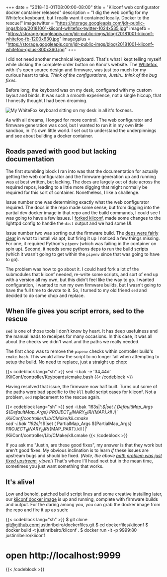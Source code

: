 +++
date = "2018-10-01T08:00:00-08:00"
title = "Kiiconf web configurator docker container released"
description = "I dig the web config for my Whitefox keyboard, but I really want it contained locally. Docker to the rescue!"
imagetwitter = "https://storage.googleapis.com/jdr-public-imgs/blog/20181001-kiiconf-whitefox-twitter-1024x535.jpg"
imagefb = "https://storage.googleapis.com/jdr-public-imgs/blog/20181001-kiiconf-whitefox-fb-1200x630.jpg"
imagegplus = "https://storage.googleapis.com/jdr-public-imgs/blog/20181001-kiiconf-whitefox-gplus-800x360.jpg"
+++

I did not need another mechnical keyboard. That's what I kept telling myself while clicking the complete order button on Kono's website. The [Whitefox](https://kono.store/products/whitefox-mechanical-keyboard), with it's open source design and firmware, was just too much for my curious heart to take. _Think of the configurations, Justin...think of the bug fixes._

Before long, the keyboard was on my desk, configured with my custom layout and binds. It was such a smooth experience, not a single hiccup, that I honestly thought I had been dreaming.

<img src="https://storage.googleapis.com/jdr-public-imgs/blog/20181001-kiiconf-whitefox-gplus-800x360.jpg" alt="My WhiteFox keyboard sitting on my desk in all it's foxness.">

As with all dreams, I longed for more control. The web configurator and firmware generation was cool, but I wanted to run it in my own little sandbox, in it's own little world. I set out to understand the underpinnings and see about building a docker container.

## Roads paved with good but lacking documentation

The first stumbling block I ran into was that the documentation for actually getting the web configurator and the firmware generation up and running was at best written, but lacking. The docs are largely out of date across the required repos, leading to a little more digging that might normally be required for this sort of container. Nonetheless, I like a challenge.

Issue number one was determining exactly what the web configurator required. The docs in the repo made some sense, but from digging into the partial dev docker image in that repo and the build commands, I could see I was going to have a few issues. I [forked kiiconf](https://github.com/justinribeiro/KiiConf), made some changes to the lighttpd config to handle the `dist` output and we had some UI.

Issue number two was sorting out the firmware build. The [deps were fairly clear](https://github.com/kiibohd/controller) in what to install via apt, but firing it up I noticed a few things missing. For one, it required Python's `pipenv` (which was failing in the container on spin up). Second, it needs some pythons deps to run the build scripts (which it wasn't going to get within the `pipenv` since that was going to have to go).

The problem was how to go about it. I could hard fork a lot of the submodules that kiiconf needed, re-write some scripts, and sort of end up with a version all my own, but this didn't feel like the way to go. I wanted configuration, I wanted to run my own firmware builds, but I wasn't going to have the full time to devote to it. So, I turned to my old friend `sed` and decided to do some chop and replace.

## When life gives you script errors, sed to the rescue

`sed` is one of those tools I don't know by heart. It has deep usefulness and the manual leads to receipes for many occasions. In this case, it was all about the checks we didn't want and the paths we really needed.

The first chop was to remove the `pipenv` checks within controller build's `cmake.bash`. This would allow the script to no longer fail when attempting to setup the build. No need to replace, just a straight up chop:

{{< codeblock lang="sh" >}}
sed -i.bak -e '34,44d' /KiiConf/controller/Keyboards/cmake.bash
{{< /codeblock >}}

Having resolved that issue, the firmware now half built. Turns out some of the paths were bad specific to the `kll` build script cases for kiiconf. Not a problem, `sed` replacement to the rescue again.

{{< codeblock lang="sh" >}}
sed -i.bak '163s|^.*$|set ( DefaultMap_Args ${DefaultMap_Args} ${PROJECT_BINARY_DIR}/${MAP}.kll )|' /KiiConf/controller/Lib/CMake/kll.cmake \
sed -i.bak '192s|^.*$|set ( PartialMap_Args ${PartialMap_Args} ${PROJECT_BINARY_DIR}/${MAP_PART}.kll )|' /KiiConf/controller/Lib/CMake/kll.cmake
{{< /codeblock >}}

If you ask me "Justin, are these good fixes", my answer is that they work but aren't good fixes. My obvious inclination is to learn _if_ these issues are upstream bugs and should be fixed. (_Note, the above [path problem was just fixed upstream](https://github.com/kiibohd/controller/commit/5dd72c2b5b36cd9c33e9d1061ece96a0b0c770ea), yipee!_) That's where I'll head next but in the mean time, sometimes you just want something that works.

## It's alive!
Low and behold, patched build script lines and some creative installing later, our [kiiconf docker image](https://github.com/justinribeiro/dockerfiles/blob/master/kiiconf/Dockerfile) is up and running, complete with firmware builds and output. For the daring among you, you can grab the docker image from the repo and fire it up as such:

{{< codeblock lang="sh" >}}
$ git clone git@github.com:justinribeiro/dockerfiles.git
$ cd dockerfiles/kiiconf
$ docker build -t justinribeiro/kiiconf .
$ docker run -it -p 9999:80 justinribeiro/kiiconf
# open http://localhost:9999
{{< /codeblock >}}


